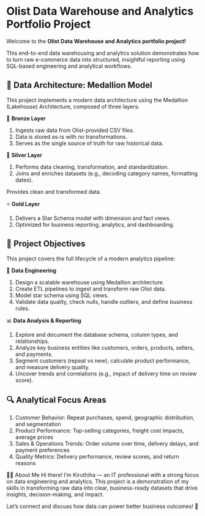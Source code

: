 # Olist Data Warehouse and Analytics Portfolio Project

Welcome to the **Olist Data Warehouse and Analytics portfolio project!**

This end-to-end data warehousing and analytics solution demonstrates how to turn raw e-commerce data into structured, insightful reporting using SQL-based engineering and analytical workflows.

## 🧱 Data Architecture: Medallion Model

This project implements a modern data architecture using the Medallion (Lakehouse) Architecture, composed of three layers:

🔹 **Bronze Layer**

1. Ingests raw data from Olist-provided CSV files.
2. Data is stored as-is with no transformations.
3. Serves as the single source of truth for raw historical data.

🔸 **Silver Layer**

1. Performs data cleaning, transformation, and standardization.
2. Joins and enriches datasets (e.g., decoding category names, formatting dates).

Provides clean and transformed data.

⭐ **Gold Layer**

1. Delivers a Star Schema model with dimension and fact views.
2. Optimized for business reporting, analytics, and dashboarding.

## 📌 Project Objectives

This project covers the full lifecycle of a modern analytics pipeline:

🔧 **Data Engineering**

1. Design a scalable warehouse using Medallion architecture.
2. Create ETL pipelines to ingest and transform raw Olist data.
3. Model star schema using SQL views.
4. Validate data quality, check nulls, handle outliers, and define business rules.

📊 **Data Analysis & Reporting**

1. Explore and document the database schema, column types, and relationships.
2. Analyze key business entities like customers, orders, products, sellers, and payments.
3. Segment customers (repeat vs new), calculate product performance, and measure delivery quality.
4. Uncover trends and correlations (e.g., impact of delivery time on review score).

## 🔍 Analytical Focus Areas

1. Customer Behavior: Repeat purchases, spend, geographic distribution, and segmentation
2. Product Performance: Top-selling categories, freight cost impacts, average prices
3. Sales & Operations Trends: Order volume over time, delivery delays, and payment preferences
4. Quality Metrics: Delivery performance, review scores, and return reasons

🧑‍💻 About Me
Hi there! I’m Kiruthiha — an IT professional with a strong focus on data engineering and analytics.
This project is a demonstration of my skills in transforming raw data into clear, business-ready datasets that drive insights, decision-making, and impact.

Let’s connect and discuss how data can power better business outcomes! 🚀
